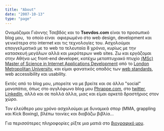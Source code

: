 ```yaml
---
title: "About"
date: "2007-10-13"
type: "page"
---
```


Ονομάζομαι Γιάννης Τσεβδός και το **Tsevdos.com** είναι το προσωπικό blog μου,  το οποίο είναι  αφιερωμένο στο web design, development και γενικότερα στο internet και τις τεχνολογίες του. Ασχολούμαι επαγγελματικά με το web τα τελευταία 8 χρόνια, κυρίως με την κατασκευή μεγάλων αλλά και μικρότερων web sites. Ζω και εργάζομαι στην Αθήνα ως front-end developer, κατέχω μεταπτυχιακό πτυχίο [(MSc) Master of Science in Internet Applications Development](http://www.londonmet.ac.uk/pgprospectus/courses/internet-applications-development.cfm "Internet Applications Development") από το [London Metropolitan University](http://www.londonmet.ac.uk/ "London Metropolitan University"), και είμαι φανατικός οπαδός των [web standards](http://www.w3.org/ "World Wide Web Consortium (W3C)"), web accessibility και usability.

Εκτός από το blog μου, μπορείτε να με βρείτε και σε άλλα "social" μονοπάτια, όπως στο αγγλόφωνο blog μου [Phrappe.com](http://phrappe.com/ "Phrappe.com"), στο [twitter](http://twitter.com/tsevdos "tsevdos"), [LinkedIn](http://www.linkedin.com/in/tsevdosjohn "John Tsevdos on Linkedin"), αλλά και σε πολλά άλλα, μιας και είμαι αρκετά δραστήριος στον χώρο.

Τον ελεύθερο μου χρόνο ασχολούμαι με δυναμικά σπορ (MMA, grappling και Kick Boxing), βλέπω ταινίες και διαβάζω βιβλία...

Για περισσότερες πληροφορίες ρίξτε μια ματιά στο [βιογραφικό μου](/uploads/john_tsevdos_cv.pdf "John Tsevdos CV").
